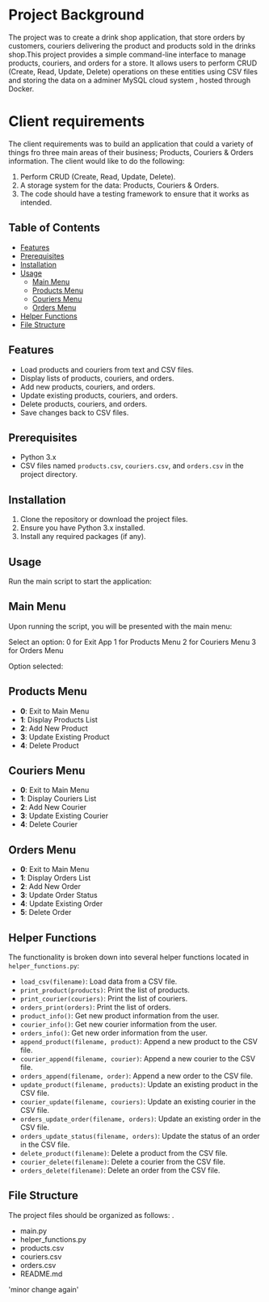 # Project Background
The project was to create a drink shop application, that store orders by customers, couriers delivering the product and products sold in the drinks shop.This project provides a simple command-line interface to manage products, couriers, and orders for a store. It allows users to perform CRUD (Create, Read, Update, Delete) operations on these entities using CSV files and storing the data on a adminer MySQL cloud system , hosted through Docker.

# Client requirements
The client requirements was to build an application that could a variety of things fro three main areas of their business; Products, Couriers & Orders information.
The client would like to do the following: 
1. Perform CRUD (Create, Read, Update, Delete).
2. A storage system for the data: Products, Couriers & Orders.
3. The code should have a testing framework to ensure that it works as intended.
   

## Table of Contents
- [Features](#features)
- [Prerequisites](#prerequisites)
- [Installation](#installation)
- [Usage](#usage)
  - [Main Menu](#main-menu)
  - [Products Menu](#products-menu)
  - [Couriers Menu](#couriers-menu)
  - [Orders Menu](#orders-menu)
- [Helper Functions](#helper-functions)
- [File Structure](#file-structure)

## Features
- Load products and couriers from text and CSV files.
- Display lists of products, couriers, and orders.
- Add new products, couriers, and orders.
- Update existing products, couriers, and orders.
- Delete products, couriers, and orders.
- Save changes back to CSV files.

## Prerequisites
- Python 3.x
- CSV files named `products.csv`, `couriers.csv`, and `orders.csv` in the project directory.

## Installation
1. Clone the repository or download the project files.
2. Ensure you have Python 3.x installed.
3. Install any required packages (if any).

## Usage
Run the main script to start the application:

## Main Menu
Upon running the script, you will be presented with the main menu:

Select an option:
 0 for Exit App
 1 for Products Menu
 2 for Couriers Menu
 3 for Orders Menu
 
Option selected:

## Products Menu
- **0**: Exit to Main Menu
- **1**: Display Products List
- **2**: Add New Product
- **3**: Update Existing Product
- **4**: Delete Product

## Couriers Menu
- **0**: Exit to Main Menu
- **1**: Display Couriers List
- **2**: Add New Courier
- **3**: Update Existing Courier
- **4**: Delete Courier

## Orders Menu
- **0**: Exit to Main Menu
- **1**: Display Orders List
- **2**: Add New Order
- **3**: Update Order Status
- **4**: Update Existing Order
- **5**: Delete Order


## Helper Functions

The functionality is broken down into several helper functions located in `helper_functions.py`:

- `load_csv(filename)`: Load data from a CSV file.
- `print_product(products)`: Print the list of products.
- `print_courier(couriers)`: Print the list of couriers.
- `orders_print(orders)`: Print the list of orders.
- `product_info()`: Get new product information from the user.
- `courier_info()`: Get new courier information from the user.
- `orders_info()`: Get new order information from the user.
- `append_product(filename, product)`: Append a new product to the CSV file.
- `courier_append(filename, courier)`: Append a new courier to the CSV file.
- `orders_append(filename, order)`: Append a new order to the CSV file.
- `update_product(filename, products)`: Update an existing product in the CSV file.
- `courier_update(filename, couriers)`: Update an existing courier in the CSV file.
- `orders_update_order(filename, orders)`: Update an existing order in the CSV file.
- `orders_update_status(filename, orders)`: Update the status of an order in the CSV file.
- `delete_product(filename)`: Delete a product from the CSV file.
- `courier_delete(filename)`: Delete a courier from the CSV file.
- `orders_delete(filename)`: Delete an order from the CSV file.


## File Structure

The project files should be organized as follows:
.
- main.py
- helper_functions.py
- products.csv
- couriers.csv
- orders.csv
- README.md

'minor change again'
